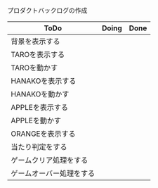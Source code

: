 プロダクトバックログの作成

|ToDo|Doing|Done|                 
| -- | -- | -- |
| 背景を表示する |  |  |
| TAROを表示する |  |  |
| TAROを動かす |  |  |
| HANAKOを表示する |  |  |
| HANAKOを動かす |  |  |
| APPLEを表示する |  |  |
| APPLEを動かす |  |  |
| ORANGEを表示する |  |  |
| 当たり判定をする |  |  |
| ゲームクリア処理をする |  |  |
| ゲームオーバー処理をする |  |  |


